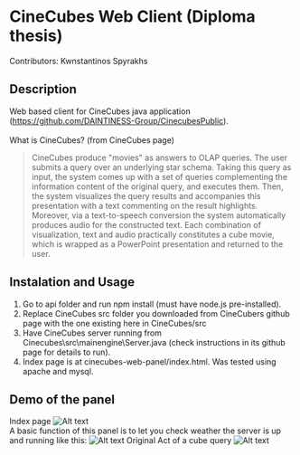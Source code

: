 # CineCubes Web Client (Diploma thesis)
Contributors: Kwnstantinos Spyrakhs
## Description
Web based client for CineCubes java application (https://github.com/DAINTINESS-Group/CinecubesPublic).
<br/>
<br/>
What is CineCubes? (from CineCubes page)
> CineCubes produce "movies" as answers to OLAP queries. The user submits a query over an underlying star schema. Taking this query as input, the system comes up with a set of queries complementing the information content of the original query, and executes them. Then, the system visualizes the query results and accompanies this presentation with a text commenting on the result highlights. Moreover, via a text-to-speech conversion the system automatically produces audio for the constructed text. Each combination of visualization, text and audio practically constitutes a cube movie, which is wrapped as a PowerPoint presentation and returned to the user.

## Instalation and Usage
1. Go to api folder and run npm install (must have node.js pre-installed).
2. Replace CineCubes src folder you downloaded from CineCubers github page with the one existing here in CineCubes/src
3. Have CineCubes server running from Cinecubes\src\mainengine\Server.java (check instructions in its github page for details to run).
4. Index page is at cinecubes-web-panel/index.html. Was tested using apache and mysql.

## Demo of the panel
Index page
![Alt text](https://github.com/sersdyh/Web-panel-for-CineCubes/blob/master/demo-images/index_page.png?raw=true "Title")
<br/>
A basic function of this panel is to let you check weather the server is up and running like this:
![Alt text](https://github.com/sersdyh/Web-panel-for-CineCubes/blob/master/demo-images/monitor_server_status.png?raw=true "Title")
Original Act of a cube query
![Alt text](https://github.com/sersdyh/Web-panel-for-CineCubes/blob/master/demo-images/original-act.png?raw=true "Title")
